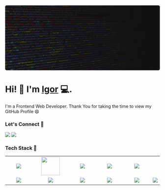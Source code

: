 ![Repository Banner](banner.png)
<!--  -->
# Hi! 👋 I'm [Igor](https://igorglisovic.com) 💻.
<!--  -->
I'm a Frontend Web Developer. Thank You for taking the time to view my GitHub
Profile :smile:
<!--  -->
### Let's Connect 🔗
[![](https://img.shields.io/badge/linkedin-%230077B5.svg?&style=for-the-badge&logo=linkedin&logoColor=white0e76a8)](https://www.linkedin.com/in/igor-glisovic/)
[![](https://img.shields.io/badge/twitter-%230077B5.svg?&style=for-the-badge&logo=twitter&logoColor=white&color=00acee)](https://twitter.com/glisovic_igor)
### Tech Stack 🔗

<table width="100">
  <tr>
    <td align="center" width="190">
      <img src="https://www.vectorlogo.zone/logos/reactjs/reactjs-ar21.svg" />
    </td>
    <td align="center" width="190">
      <img
        src="https://static-00.iconduck.com/assets.00/next-js-icon-2048x2048-5dqjgeku.png"
        width="60"
        height="60"
      />
    </td>
    <td align="center" width="190">
      <img
        src="https://github.com/abranhe/programming-languages-logos/blob/master/src/javascript/javascript.svg"
        width="60"
      />
    </td>
    <td align="center" width="190">
      <img
        src="https://www.vectorlogo.zone/logos/typescriptlang/typescriptlang-icon.svg"
      />
    </td>
    <td align="center" width="190">
      <img src="https://www.svgrepo.com/show/354431/tailwindcss-icon.svg" />
    </td>
  </tr>
  <tr>
    <td align="center">
      <img src="https://www.vectorlogo.zone/logos/nodejs/nodejs-ar21.svg" />
    </td>
    <td align="center">
      <img src="https://vegibit.com/wp-content/uploads/2018/05/expressjs.png" />
    </td>
    <td align="center">
      <img
        src="https://upload.wikimedia.org/wikipedia/commons/thumb/9/93/MongoDB_Logo.svg/2560px-MongoDB_Logo.svg.png"
      />
    </td>
    <td align="center" width="190">
      <img
        src="https://git-scm.com/images/logos/1color-darkbg@2x.png"
        width="100"
      />
    </td>
    <td align="center">
      <img
        src="http://rhc4tp-cms-prod-vpc-76857813.s3.amazonaws.com/s3fs-public/mongodb-logo-rgb-j6w271g1xn.jpg"
      />
    </td>
    <td align="center">
      <img
        src="https://www.vectorlogo.zone/logos/getpostman/getpostman-icon.svg"
      />
    </td>
  </tr>
  <!-- <tr>
    <td align="center">
      <img
        src="https://upload.wikimedia.org/wikipedia/commons/thumb/3/38/HTML5_Badge.svg/600px-HTML5_Badge.svg.png"
        height="40"
        width="60"
      />
    </td>
    <td align="center">
      <img
        src="https://raw.githubusercontent.com/devicons/devicon/0d6c64dbbf311879f7d563bfc3ccf559f9ed111c/icons/css3/css3-original-wordmark.svg"
        width="60"
      />
    </td>
  </tr> -->
</table>
